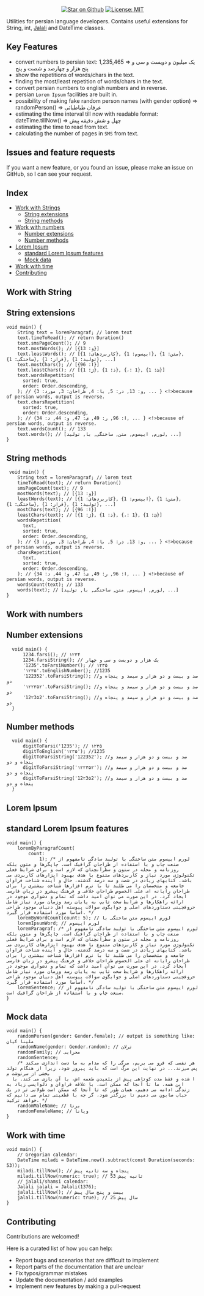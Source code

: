 <p align="center">
<a href="https://github.com/abbashosseini76/persian_needs"><img src="https://img.shields.io/github/stars/abbashosseini76/persian_needs.svg?style=flat&logo=github&colorB=deeppink&label=stars" alt="Star on Github"></a>
<a href="https://opensource.org/licenses/MIT"><img src="https://img.shields.io/badge/license-MIT-purple.svg" alt="License: MIT"></a>

Utilities for persian language developers. Contains useful extensions for String, int, [Jalali](https://pub.dev/packages/shamsi_date) and DateTime classes.


## Key Features 

* convert numbers to persian text: 1,235,465 => یک میلیون و دویست و سی و پنج هزار و چهارصد و شصت و پنج
* show the repetitions of words/chars in the text. 
* finding the most/least repetition of words/chars in the text.
* convert persian numbers to english numbers and in reverse.
* persian `Lorem Ipsum` facilities are built in.
* possibility of making fake random person names (with gender option) => randomPerson() => عرفان طباطبائی
* estimating the time interval till now with readable format: dateTime.tillNow() => چهل و شش دقیقه پیش
* estimating the time to read from text.
* calculating the number of pages in `SMS` from text.

## Issues and feature requests


If you want a new feature, or you found an issue, please make an issue on GitHub, so I can see your request.

## Index
- [Work with Strings](#work-with-string)
  - [String extensions](#string-extensions)
  - [String methods](#string-methods)
- [Work with numbers](#work-with-numbers)
   - [Number extensions](#number-extensions)
   - [Number methods](#number-methods)
- [Lorem Ipsum](#lorem-ipsum)
  - [standard Lorem Ipsum features](#standard-lorem-ipsum-features)
  - [Mock data](#mock-data)
- [Work with time](#work-with-time)
- [Contributing](#contributing)

## Work with String
## String extensions
```
void main() {
    String text = loremParagraf; // lorem text
    text.timeToRead(); // return Duration()
    text.smsPageCount(); // 9
    text.mostWords(); // [{و: 13}]
    text.leastWords(); // [{کاربردهای: 1}, {ایپسوم: 1}, {متن: 1}, {ساختگی: 1}, {قرار: 1}, {تولید: 1}, ...]
    text.mostChars(); // [{ا: 96}]
    text.leastChars(); // [{ژ: 1}, {ذ: 1}, {،: 1}, {ئ: 1}]
    text.wordsRepetition(
      sorted: true,
      order: Order.descending,
    ); // {و: 13, در: 5, با: 4, طراحان: 3, مورد: 3, ... } <!>because of persian words, output is reverse.
    text.charsRepetition(
      sorted: true,
      order: Order.descending,
    ); // {ا: 96, ر: 49, ی: 47, و: 44, د: 34, ... } <!>because of persian words, output is reverse.
    text.wordsCount(); // 133
    text.words(); // [لورم, ایپسوم, متن, ساختگی, با, تولید, ...]
}
```
## String methods
```
 void main() {
    String text = loremParagraf; // lorem text
    timeToRead(text); // return Duration()
    smsPageCount(text); // 9
    mostWords(text); // [{و: 13}]
    leastWords(text); // [{کاربردهای: 1}, {ایپسوم: 1}, {متن: 1}, {ساختگی: 1}, {قرار: 1}, {تولید: 1}, ...]
    mostChars(text); // [{ا: 96}]
    leastChars(text); // [{ژ: 1}, {ذ: 1}, {،: 1}, {ئ: 1}]
    wordsRepetition(
      text,
      sorted: true,
      order: Order.descending,
    ); // {و: 13, در: 5, با: 4, طراحان: 3, مورد: 3, ... } <!>because of persian words, output is reverse.
    charsRepetition(
      text,
      sorted: true,
      order: Order.descending,
    ); // {ا: 96, ر: 49, ی: 47, و: 44, د: 34, ... } <!>because of persian words, output is reverse.
    wordsCount(text); // 133
    words(text); // [لورم, ایپسوم, متن, ساختگی, با, تولید, ...]
}
```  
## Work with numbers
## Number extensions  
```
  void main() {
      1234.farsi(); // ١۲۳۴
      1234.farsiString(); // یک هزار و دویست و سی و چهار
      '1235'.toFarsiNumber(); // ١۲۳۵
      '١۲۳۵'.toEnglishNumber(); //1235
      '122352'.toFarsiString(); //صد و بیست و دو هزار و سیصد و پنجاه و دو
      '١۲۲۳۵۲'.toFarsiString(); //صد و بیست و دو هزار و سیصد و پنجاه و دو
      '12۲3۵2'.toFarsiString(); //صد و بیست و دو هزار و سیصد و پنجاه و دو
  }
```
## Number methods
```
  void main() {
      digitToFarsi('1235'); // ١۲۳۵
      digitToEnglish('١۲۳۵'); //1235
      digitToFarsiString('122352'); //صد و بیست و دو هزار و سیصد و پنجاه و دو
      digitToFarsiString('١۲۲۳۵۲'); //صد و بیست و دو هزار و سیصد و پنجاه و دو
      digitToFarsiString('12۲3۵2'); //صد و بیست و دو هزار و سیصد و پنجاه و دو
  }
```  
## Lorem Ipsum
## standard Lorem Ipsum features
```
void main() {
    loremByParagrafCount(
        count:
            1); /* لورم ایپسوم متن ساختگی با تولید سادگی نامفهوم از صنعت چاپ و با استفاده از طراحان گرافیک است. چاپگرها و متون بلکه روزنامه و مجله در ستون و سطرآنچنان که لازم است و برای شرایط فعلی تکنولوژی مورد نیاز و کاربردهای متنوع با هدف بهبود ابزارهای کاربردی می باشد. کتابهای زیادی در شصت و سه درصد گذشته، حال و آینده شناخت فراوان جامعه و متخصصان را می طلبد تا با نرم افزارها شناخت بیشتری را برای طراحان رایانه ای علی الخصوص طراحان خلاقی و فرهنگ پیشرو در زبان فارسی ایجاد کرد. در این صورت می توان امید داشت که تمام و دشواری موجود در ارائه راهکارها و شرایط سخت تایپ به پایان رسد وزمان مورد نیاز شامل حروفچینی دستاوردهای اصلی و جوابگوی سوالات پیوسته اهل دنیای موجود طراحی اساسا مورد استفاده قرار گیرد. */
    loremByWordCount(count: 5); // لورم ایپسوم متن ساختگی با
    loremIpsumWord; // لورم ایپسوم
    loremParagraf; /* لورم ایپسوم متن ساختگی با تولید سادگی نامفهوم از صنعت چاپ و با استفاده از طراحان گرافیک است. چاپگرها و متون بلکه روزنامه و مجله در ستون و سطرآنچنان که لازم است و برای شرایط فعلی تکنولوژی مورد نیاز و کاربردهای متنوع با هدف بهبود ابزارهای کاربردی می باشد. کتابهای زیادی در شصت و سه درصد گذشته، حال و آینده شناخت فراوان جامعه و متخصصان را می طلبد تا با نرم افزارها شناخت بیشتری را برای طراحان رایانه ای علی الخصوص طراحان خلاقی و فرهنگ پیشرو در زبان فارسی ایجاد کرد. در این صورت می توان امید داشت که تمام و دشواری موجود در ارائه راهکارها و شرایط سخت تایپ به پایان رسد وزمان مورد نیاز شامل حروفچینی دستاوردهای اصلی و جوابگوی سوالات پیوسته اهل دنیای موجود طراحی اساسا مورد استفاده قرار گیرد. */
    loremSentence; // لورم ایپسوم متن ساختگی با تولید سادگی نامفهوم از صنعت چاپ و با استفاده از طراحان گرافیک است.
}  
```   
## Mock data
```
void main() {
    randomPerson(gender: Gender.female); // output is something like: ملینا کیان
    randomName(gender: Gender.random); // ترلان
    randomFamily; // محرابی
    randomSentence;
    /* هر نفسی که فرو می‌ بریم، مرگی را که مدام به ما دست‌ اندازی می‌کند پس می‌زند... در نهایت این مرگ است که باید پیروز شود، زیرا از هنگام تولد بخشی از سرنوشت م
  ا شده و فقط مدت کوتاهی پیش از بلعیدن طعمه اش، با آن بازی می کند. با این همه، ما تا آنجا که ممکن است، با علاقه فراوان و دلواپسی زیاد به زندگی ادامه می دهیم، همان‌ طور که تا آنجا که ممکن است طولانی‌ تر در یک حباب صابون می‌ دمیم تا بزرگتر شود، گر چه با قطعیتی تمام می‌ دانیم که خواهد ترکید. */
    randomMaleName; // برنا
    randomFemaleName; // ویانا
}
```  
## Work with time
```
void main() {
    // Gregorian calendar:
    DateTime miladi = DateTime.now().subtract(const Duration(seconds: 53));
    miladi.tillNow(); // پنجاه و سه ثانیه پیش
    miladi.tillNow(numeric: true); // 53 ثانیه پیش
    // jalali/shamsi calendar:
    Jalali jalali = Jalali(1376);
    jalali.tillNow(); // بیست و پنج سال پیش
    jalali.tillNow(numeric: true); // 25 سال پیش
}

```  

## Contributing
Contributions are welcomed!

Here is a curated list of how you can help:

* Report bugs and scenarios that are difficult to implement
* Report parts of the documentation that are unclear
* Fix typos/grammar mistakes
* Update the documentation / add examples
* Implement new features by making a pull-request
